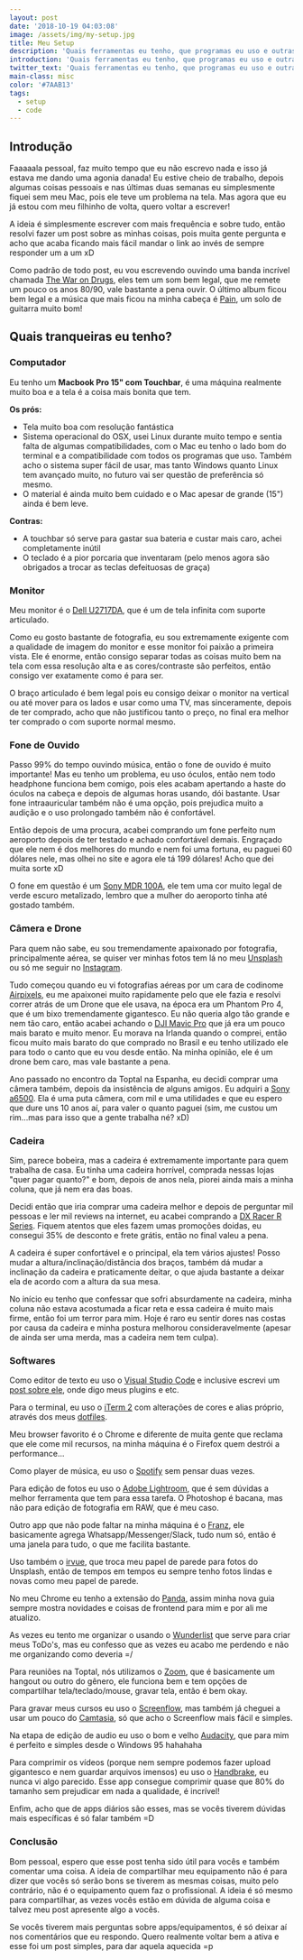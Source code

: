 ```yaml
---
layout: post
date: '2018-10-19 04:03:08'
image: /assets/img/my-setup.jpg
title: Meu Setup
description: 'Quais ferramentas eu tenho, que programas eu uso e outras coisinhas mais.'
introduction: 'Quais ferramentas eu tenho, que programas eu uso e outras coisinhas mais.'
twitter_text: 'Quais ferramentas eu tenho, que programas eu uso e outras coisinhas mais.'
main-class: misc
color: '#7AAB13'
tags:
  - setup
  - code
---
```

## Introdução

Faaaaala pessoal, faz muito tempo que eu não escrevo nada e isso já estava me dando uma agonia danada! Eu estive cheio de trabalho, depois algumas coisas pessoais e nas últimas duas semanas eu simplesmente fiquei sem meu Mac, pois ele teve um problema na tela. Mas agora que eu já estou com meu filhinho de volta, quero voltar a escrever!

A ideia é simplesmente escrever com mais frequência e sobre tudo, então resolvi fazer um post sobre as minhas coisas, pois muita gente pergunta e acho que acaba ficando mais fácil mandar o link ao invés de sempre responder um a um xD

Como padrão de todo post, eu vou escrevendo ouvindo uma banda incrível chamada [The War on Drugs](https://open.spotify.com/album/4TkmrrpjlPoCPpGyDN3rkF?si=RYrjLDiVQl-WGoSLZJJ9MQ), eles tem um som bem legal, que me remete um pouco os anos 80/90, vale bastante a pena ouvir. O último album ficou bem legal e a música que mais ficou na minha cabeça é [Pain](https://open.spotify.com/track/59P1nrdEImkAKa1nyW9X2e?si=gvUwLG86QCKka13p4x5C1A), um solo de guitarra muito bom!

## Quais tranqueiras eu tenho?

### Computador

Eu tenho um **Macbook Pro 15" com Touchbar**, é uma máquina realmente muito boa e a tela é a coisa mais bonita que tem. 

**Os prós:**

- Tela muito boa com resolução fantástica
- Sistema operacional do OSX, usei Linux durante muito tempo e sentia falta de algumas compatibilidades, com o Mac eu tenho o lado bom do terminal e a compatibilidade com todos os programas que uso. Também acho o sistema super fácil de usar, mas tanto Windows quanto Linux tem avançado muito, no futuro vai ser questão de preferência só mesmo.
- O material é ainda muito bem cuidado e o Mac apesar de grande (15") ainda é bem leve.

**Contras:**

- A touchbar só serve para gastar sua bateria e custar mais caro, achei completamente inútil
- O teclado é a pior porcaria que inventaram (pelo menos agora são obrigados a trocar as teclas defeituosas de graça)

### Monitor

Meu monitor é o [Dell U2717DA](https://www.dell.com/pt-br/shop/monitor-dell-ultrasharp-de-27-com-tela-infinita-e-suporte-articulado-u2717da/apd/210-ahhp/monitores-e-acess%C3%B3rios), que é um de tela infinita com suporte articulado. 

Como eu gosto bastante de fotografia, eu sou extremamente exigente com a qualidade de imagem do monitor e esse monitor foi paixão a primeira vista. Ele é enorme, então consigo separar todas as coisas muito bem na tela com essa resolução alta e as cores/contraste são perfeitos, então consigo ver exatamente como é para ser.

O braço articulado é bem legal pois eu consigo deixar o monitor na vertical ou até mover para os lados e usar como uma TV, mas sinceramente, depois de ter comprado, acho que não justificou tanto o preço, no final era melhor ter comprado o com suporte normal mesmo.

### Fone de Ouvido

Passo 99% do tempo ouvindo música, então o fone de ouvido é muito importante! Mas eu tenho um problema, eu uso óculos, então nem todo headphone funciona bem comigo, pois eles acabam apertando a haste do óculos na cabeça e depois de algumas horas usando, dói bastante. Usar fone intraauricular também não é uma opção, pois prejudica muito a audição e o uso prolongado também não é confortável.

Então depois de uma procura, acabei comprando um fone perfeito num aeroporto depois de ter testado e achado confortável demais. Engraçado que ele nem é dos melhores do mundo e nem foi uma fortuna, eu paguei 60 dólares nele, mas olhei no site e agora ele tá 199 dólares! Acho que dei muita sorte xD

O fone em questão é um [Sony MDR 100A](https://www.sony.com/electronics/headband-headphones/mdr-100aap), ele tem uma cor muito legal de verde escuro metalizado, lembro que a mulher do aeroporto tinha até gostado também.

### Câmera e Drone

Para quem não sabe, eu sou tremendamente apaixonado por fotografia, principalmente aérea, se quiser ver minhas fotos tem lá no meu [Unsplash](https://unsplash.com/@willianjusten) ou só me seguir no [Instagram](https://www.instagram.com/will_justen/).

Tudo começou quando eu vi fotografias aéreas por um cara de codinome [Airpixels](https://www.airpixelsmedia.com/), eu me apaixonei muito rapidamente pelo que ele fazia e resolvi correr atrás de um Drone que ele usava, na época era um Phantom Pro 4, que é um bixo tremendamente gigantesco. Eu não queria algo tão grande e nem tão caro, então acabei achando o [DJI Mavic Pro](https://www.dji.com/mavic) que já era um pouco mais barato e muito menor. Eu morava na Irlanda quando o comprei, então ficou muito mais barato do que comprado no Brasil e eu tenho utilizado ele para todo o canto que eu vou desde então. Na minha opinião, ele é um drone bem caro, mas vale bastante a pena.

Ano passado no encontro da Toptal na Espanha, eu decidi comprar uma câmera também, depois da insistência de alguns amigos. Eu adquiri a [Sony a6500](https://www.sony.com/electronics/interchangeable-lens-cameras/ilce-6500-body-kit). Ela é uma puta câmera, com mil e uma utilidades e que eu espero que dure uns 10 anos aí, para valer o quanto paguei (sim, me custou um rim...mas para isso que a gente trabalha né? xD)

### Cadeira

Sim, parece bobeira, mas a cadeira é extremamente importante para quem trabalha de casa. Eu tinha uma cadeira horrível, comprada nessas lojas "quer pagar quanto?" e bom, depois de anos nela, piorei ainda mais a minha coluna, que já nem era das boas.

Decidi então que iria comprar uma cadeira melhor e depois de perguntar mil pessoas e ler mil reviews na internet, eu acabei comprando a [DX Racer R Series](https://www.dxracerbrasil.com.br/cadeira-dxracer-r-series-black-orange-rv131no-p164/). Fiquem atentos que eles fazem umas promoções doidas, eu consegui 35% de desconto e frete grátis, então no final valeu a pena.

A cadeira é super confortável e o principal, ela tem vários ajustes! Posso mudar a altura/inclinação/distância dos braços, também dá mudar a inclinação da cadeira e praticamente deitar, o que ajuda bastante a deixar ela de acordo com a altura da sua mesa.

No início eu tenho que confessar que sofri absurdamente na cadeira, minha coluna não estava acostumada a ficar reta e essa cadeira é muito mais firme, então foi um terror para mim. Hoje é raro eu sentir dores nas costas por causa da cadeira e minha postura melhorou consideravelmente (apesar de ainda ser uma merda, mas a cadeira nem tem culpa).

### Softwares 

Como editor de texto eu uso o [Visual Studio Code](https://code.visualstudio.com/) e inclusive escrevi um [post sobre ele](https://willianjusten.com.br/migrei-para-o-vscode-e-estou-feliz/), onde digo meus plugins e etc.

Para o terminal, eu uso o [iTerm 2](https://www.iterm2.com/) com alterações de cores e alias próprio, através dos meus [dotfiles](https://github.com/willianjusten/dotfiles).

Meu browser favorito é o Chrome e diferente de muita gente que reclama que ele come mil recursos, na minha máquina é o Firefox quem destrói a performance...

Como player de música, eu uso o [Spotify](https://www.spotify.com/br/) sem pensar duas vezes.

Para edição de fotos eu uso o [Adobe Lightroom](https://www.adobe.com/br/products/photoshop-lightroom.html), que é sem dúvidas a melhor ferramenta que tem para essa tarefa. O Photoshop é bacana, mas não para edição de fotografia em RAW, que é meu caso.

Outro app que não pode faltar na minha máquina é o [Franz](https://meetfranz.com/), ele basicamente agrega Whatsapp/Messenger/Slack, tudo num só, então é uma janela para tudo, o que me facilita bastante.

Uso também o [irvue](https://itunes.apple.com/us/app/irvue/id1039633667?mt=12), que troca meu papel de parede para fotos do Unsplash, então de tempos em tempos eu sempre tenho fotos lindas e novas como meu papel de parede.

No meu Chrome eu tenho a extensão do [Panda](https://usepanda.com/app/), assim minha nova guia sempre mostra novidades e coisas de frontend para mim e por ali me atualizo.

As vezes eu tento me organizar o usando o [Wunderlist](http://wunderlist.com/) que serve para criar meus ToDo's, mas eu confesso que as vezes eu acabo me perdendo e não me organizando como deveria =/

Para reuniões na Toptal, nós utilizamos o [Zoom](https://zoom.us/), que é basicamente um hangout ou outro do gênero, ele funciona bem e tem opções de compartilhar tela/teclado/mouse, gravar tela, então é bem okay.

Para gravar meus cursos eu uso o [Screenflow](https://www.telestream.net/screenflow/overview.htm), mas também já cheguei a usar um pouco do [Camtasia](https://www.techsmith.com/video-editor.html), só que acho o Screenflow mais fácil e simples.

Na etapa de edição de audio eu uso o bom e velho [Audacity](https://www.audacityteam.org/), que para mim é perfeito e simples desde o Windows 95 hahahaha

Para comprimir os vídeos (porque nem sempre podemos fazer upload gigantesco e nem guardar arquivos imensos) eu uso o [Handbrake](https://handbrake.fr/), eu nunca vi algo parecido. Esse app consegue comprimir quase que 80% do tamanho sem prejudicar em nada a qualidade, é incrível!

Enfim, acho que de apps diários são esses, mas se vocês tiverem dúvidas mais específicas é só falar também =D

### Conclusão

Bom pessoal, espero que esse post tenha sido útil para vocês e também comentar uma coisa. A ideia de compartilhar meu equipamento não é para dizer que vocês só serão bons se tiverem as mesmas coisas, muito pelo contrário, não é o equipamento quem faz o profissional. A ideia é só mesmo para compartilhar, as vezes vocês estão em dúvida de alguma coisa e talvez meu post apresente algo a vocês.

Se vocês tiverem mais perguntas sobre apps/equipamentos, é só deixar aí nos comentários que eu respondo. Quero realmente voltar bem a ativa e esse foi um post simples, para dar aquela aquecida =p


